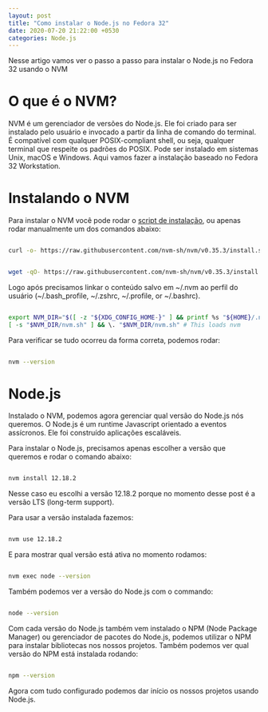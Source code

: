```yaml
---
layout: post
title: "Como instalar o Node.js no Fedora 32"
date: 2020-07-20 21:22:00 +0530
categories: Node.js
---
```


Nesse artigo vamos ver o passo a passo para instalar o Node.js no
Fedora 32 usando o NVM

# O que é o NVM?

NVM é um gerenciador de versões do Node.js. Ele foi criado para ser
instalado pelo usuário e invocado a partir da linha de comando do
terminal. É compatível com qualquer POSIX-compliant shell, ou seja,
qualquer terminal que respeite os padrões do POSIX. Pode ser instalado
em sistemas Unix, macOS e Windows. Aqui vamos fazer a instalação baseado no Fedora 32 Workstation.

# Instalando o NVM

Para instalar o NVM você pode rodar o [script de instalação](https://github.com/nvm-sh/nvm/blob/v0.35.3/install.sh), ou apenas rodar manualmente um dos comandos abaixo:

```bash

curl -o- https://raw.githubusercontent.com/nvm-sh/nvm/v0.35.3/install.sh | bash

```

```bash

wget -qO- https://raw.githubusercontent.com/nvm-sh/nvm/v0.35.3/install.sh | bash

```

Logo após precisamos linkar o conteúdo salvo em ~/.nvm ao perfil do usuário (~/.bash_profile, ~/.zshrc, ~/.profile, or ~/.bashrc).

```bash

export NVM_DIR="$([ -z "${XDG_CONFIG_HOME-}" ] && printf %s "${HOME}/.nvm" || printf %s "${XDG_CONFIG_HOME}/nvm")"
[ -s "$NVM_DIR/nvm.sh" ] && \. "$NVM_DIR/nvm.sh" # This loads nvm

```

Para verificar se tudo ocorreu da forma correta, podemos rodar:

```bash

nvm --version

```

# Node.js

Instalado o NVM, podemos agora gerenciar qual versão do Node.js nós queremos. O Node.js é um runtime Javascript orientado a eventos assícronos. Ele foi construído aplicações escaláveis.

Para instalar o Node.js, precisamos apenas escolher a versão que queremos e rodar o comando abaixo:

```bash

nvm install 12.18.2

```

Nesse caso eu escolhi a versão 12.18.2 porque no momento desse post é a versão LTS (long-term support).

Para usar a versão instalada fazemos:

```bash

nvm use 12.18.2

```

E para mostrar qual versão está ativa no momento rodamos:

```bash

nvm exec node --version

```

Também podemos ver a versão do Node.js com o commando:

```bash

node --version

```

Com cada versão do Node.js também vem instalado o NPM (Node Package Manager) ou gerenciador de pacotes do Node.js, podemos utilizar o NPM para instalar bibliotecas nos nossos projetos. Também podemos ver qual versão do NPM está instalada rodando:

```bash

npm --version

```

Agora com tudo configurado podemos dar início os nossos projetos usando
Node.js.
